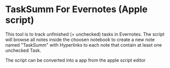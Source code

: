 # TaskSumm For Evernotes (Apple script)

This tool is to track unfinished (= unchecked) tasks in Evernotes.
The script will browse all notes inside the choosen notebook to create a new note named "TaskSumm" with Hyperlinks to each note that contain at least one unchecked Task.

The script can be converted into a app from the apple script editor